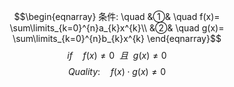 $$\begin{eqnarray}
条件: \quad
&①& \quad f(x)= \sum\limits_{k=0}^{n}a_{k}x^{k}\\
&②& \quad g(x)= \sum\limits_{k=0}^{n}b_{k}x^{k}
\end{eqnarray}$$
$$if \quad f(x) \neq 0 \ \ 且 \ \ g(x) \neq 0 $$
$$Quality: \quad f(x) \cdot g(x) \neq 0$$